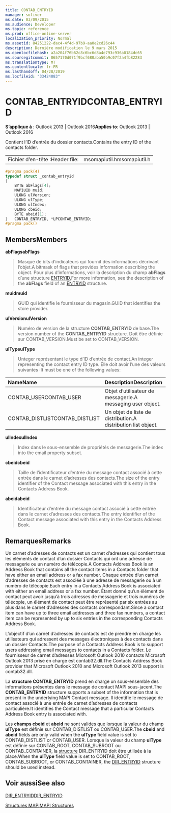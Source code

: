 ```yaml
---
title: CONTAB_ENTRYID
manager: soliver
ms.date: 03/09/2015
ms.audience: Developer
ms.topic: reference
ms.prod: office-online-server
localization_priority: Normal
ms.assetid: 84251222-dac4-4f4d-97b9-aa0e2cd26c44
description: Dernière modification le 9 mars 2015
ms.openlocfilehash: a2a204f76b62c8c6bc6d8a4e793c936a0184dc65
ms.sourcegitcommit: 8657170d071f9bcf680aba50b9c07f2a4fb82283
ms.translationtype: MT
ms.contentlocale: fr-FR
ms.lasthandoff: 04/28/2019
ms.locfileid: "33424083"
---
```

# <a name="contab_entryid"></a><span data-ttu-id="fabc1-103">CONTAB_ENTRYID</span><span class="sxs-lookup"><span data-stu-id="fabc1-103">CONTAB_ENTRYID</span></span>

  
  
<span data-ttu-id="fabc1-104">**S’applique à** : Outlook 2013 | Outlook 2016</span><span class="sxs-lookup"><span data-stu-id="fabc1-104">**Applies to**: Outlook 2013 | Outlook 2016</span></span> 
  
<span data-ttu-id="fabc1-105">Contient l’ID d’entrée du dossier contacts.</span><span class="sxs-lookup"><span data-stu-id="fabc1-105">Contains the entry ID of the contacts folder.</span></span>
  
|||
|:-----|:-----|
|<span data-ttu-id="fabc1-106">Fichier d’en-tête :</span><span class="sxs-lookup"><span data-stu-id="fabc1-106">Header file:</span></span>  <br/> |<span data-ttu-id="fabc1-107">msomapiutil.h</span><span class="sxs-lookup"><span data-stu-id="fabc1-107">msomapiutil.h</span></span>  <br/> |
   
```cpp
#pragma pack(4) 
typedef struct _contab_entryid
{
    BYTE abFlags[4];
    MAPIUID muid;
    ULONG ulVersion;
    ULONG ulType;
    ULONG ulIndex;
    ULONG cbeid;
    BYTE abeid[1];
}   CONTAB_ENTRYID, *LPCONTAB_ENTRYID;
#pragma pack() 
```

## <a name="members"></a><span data-ttu-id="fabc1-108">Members</span><span class="sxs-lookup"><span data-stu-id="fabc1-108">Members</span></span>

 <span data-ttu-id="fabc1-109">**abFlags**</span><span class="sxs-lookup"><span data-stu-id="fabc1-109">**abFlags**</span></span>
  
> <span data-ttu-id="fabc1-110">Masque de bits d’indicateurs qui fournit des informations décrivant l’objet.</span><span class="sxs-lookup"><span data-stu-id="fabc1-110">A bitmask of flags that provides information describing the object.</span></span> <span data-ttu-id="fabc1-111">Pour plus d’informations, voir la description du champ **abFlags** d’une structure [ENTRYID.](entryid.md)</span><span class="sxs-lookup"><span data-stu-id="fabc1-111">For more information, see the description of the **abFlags** field of an [ENTRYID](entryid.md) structure.</span></span> 
    
 <span data-ttu-id="fabc1-112">**muid**</span><span class="sxs-lookup"><span data-stu-id="fabc1-112">**muid**</span></span>
  
> <span data-ttu-id="fabc1-113">GUID qui identifie le fournisseur du magasin.</span><span class="sxs-lookup"><span data-stu-id="fabc1-113">GUID that identifies the store provider.</span></span>
    
 <span data-ttu-id="fabc1-114">**ulVersion**</span><span class="sxs-lookup"><span data-stu-id="fabc1-114">**ulVersion**</span></span>
  
> <span data-ttu-id="fabc1-115">Numéro de version de la structure **CONTAB_ENTRYID** de base.</span><span class="sxs-lookup"><span data-stu-id="fabc1-115">The version number of the **CONTAB_ENTRYID** structure.</span></span> <span data-ttu-id="fabc1-116">Doit être définie sur CONTAB_VERSION.</span><span class="sxs-lookup"><span data-stu-id="fabc1-116">Must be set to CONTAB_VERSION.</span></span> 
    
 <span data-ttu-id="fabc1-117">**ulType**</span><span class="sxs-lookup"><span data-stu-id="fabc1-117">**ulType**</span></span>
  
> <span data-ttu-id="fabc1-118">Unteger représentant le type d’ID d’entrée de contact.</span><span class="sxs-lookup"><span data-stu-id="fabc1-118">An integer representing the contact entry ID type.</span></span> <span data-ttu-id="fabc1-119">Elle doit avoir l’une des valeurs suivantes :</span><span class="sxs-lookup"><span data-stu-id="fabc1-119">It must be one of the following values:</span></span>
    
|<span data-ttu-id="fabc1-120">**Name**</span><span class="sxs-lookup"><span data-stu-id="fabc1-120">**Name**</span></span>|<span data-ttu-id="fabc1-121">**Description**</span><span class="sxs-lookup"><span data-stu-id="fabc1-121">**Description**</span></span>|
|:-----|:-----|
|<span data-ttu-id="fabc1-122">CONTAB_USER</span><span class="sxs-lookup"><span data-stu-id="fabc1-122">CONTAB_USER</span></span>  <br/> |<span data-ttu-id="fabc1-123">Objet d’utilisateur de messagerie.</span><span class="sxs-lookup"><span data-stu-id="fabc1-123">A messaging user object.</span></span>  <br/> |
|<span data-ttu-id="fabc1-124">CONTAB_DISTLIST</span><span class="sxs-lookup"><span data-stu-id="fabc1-124">CONTAB_DISTLIST</span></span>  <br/> |<span data-ttu-id="fabc1-125">Un objet de liste de distribution.</span><span class="sxs-lookup"><span data-stu-id="fabc1-125">A distribution list object.</span></span>  <br/> |
   
 <span data-ttu-id="fabc1-126">**ulIndex**</span><span class="sxs-lookup"><span data-stu-id="fabc1-126">**ulIndex**</span></span>
  
> <span data-ttu-id="fabc1-127">Index dans le sous-ensemble de propriétés de messagerie.</span><span class="sxs-lookup"><span data-stu-id="fabc1-127">The index into the email property subset.</span></span>
    
 <span data-ttu-id="fabc1-128">**cbeid**</span><span class="sxs-lookup"><span data-stu-id="fabc1-128">**cbeid**</span></span>
  
> <span data-ttu-id="fabc1-129">Taille de l’identificateur d’entrée du message contact associé à cette entrée dans le carnet d’adresses des contacts.</span><span class="sxs-lookup"><span data-stu-id="fabc1-129">The size of the entry identifier of the Contact message associated with this entry in the Contacts Address Book.</span></span>
    
 <span data-ttu-id="fabc1-130">**abeid**</span><span class="sxs-lookup"><span data-stu-id="fabc1-130">**abeid**</span></span>
  
> <span data-ttu-id="fabc1-131">Identificateur d’entrée du message contact associé à cette entrée dans le carnet d’adresses des contacts.</span><span class="sxs-lookup"><span data-stu-id="fabc1-131">The entry identifier of the Contact message associated with this entry in the Contacts Address Book.</span></span>
    
## <a name="remarks"></a><span data-ttu-id="fabc1-132">Remarques</span><span class="sxs-lookup"><span data-stu-id="fabc1-132">Remarks</span></span>

<span data-ttu-id="fabc1-133">Un carnet d’adresses de contacts est un carnet d’adresses qui contient tous les éléments de contact d’un dossier Contacts qui ont une adresse de messagerie ou un numéro de télécopie.</span><span class="sxs-lookup"><span data-stu-id="fabc1-133">A Contacts Address Book is an Address Book that contains all the contact items in a Contacts folder that have either an email address or a fax number.</span></span> <span data-ttu-id="fabc1-134">Chaque entrée d’un carnet d’adresses de contacts est associée à une adresse de messagerie ou à un numéro de télécopie.</span><span class="sxs-lookup"><span data-stu-id="fabc1-134">Each entry in a Contacts Address Book is associated with either an email address or a fax number.</span></span> <span data-ttu-id="fabc1-135">Étant donné qu’un élément de contact peut avoir jusqu’à trois adresses de messagerie et trois numéros de télécopie, un élément de contact peut être représenté par six entrées au plus dans le carnet d’adresses des contacts correspondant.</span><span class="sxs-lookup"><span data-stu-id="fabc1-135">Since a contact item can have up to three email addresses and three fax numbers, a contact item can be represented by up to six entries in the corresponding Contacts Address Book.</span></span>
  
<span data-ttu-id="fabc1-136">L’objectif d’un carnet d’adresses de contacts est de prendre en charge les utilisateurs qui adressent des messages électroniques à des contacts dans un dossier Contacts.</span><span class="sxs-lookup"><span data-stu-id="fabc1-136">The purpose of a Contacts Address Book is to support users addressing email messages to contacts in a Contacts folder.</span></span> <span data-ttu-id="fabc1-137">Le fournisseur de carnet d’adresses Microsoft Outlook 2010 contacts Microsoft Outlook 2013 prise en charge est contab32.dll.</span><span class="sxs-lookup"><span data-stu-id="fabc1-137">The Contacts Address Book provider that Microsoft Outlook 2010 and Microsoft Outlook 2013 support is contab32.dll.</span></span>
  
<span data-ttu-id="fabc1-138">La **structure CONTAB_ENTRYID** prend en charge un sous-ensemble des informations présentes dans le message de contact MAPI sous-jacent.</span><span class="sxs-lookup"><span data-stu-id="fabc1-138">The **CONTAB_ENTRYID** structure supports a subset of the information that is present in the underlying MAPI Contact message.</span></span> <span data-ttu-id="fabc1-139">Il identifie le message de contact associé à une entrée de carnet d’adresses de contacts particulière.</span><span class="sxs-lookup"><span data-stu-id="fabc1-139">It identifies the Contact message that a particular Contacts Address Book entry is associated with.</span></span> 
  
<span data-ttu-id="fabc1-140">Les **champs cbeid** et **abeid** ne sont valides que lorsque la valeur du champ **ulType** est définie sur CONTAB_DISTLIST ou CONTAB_USER.</span><span class="sxs-lookup"><span data-stu-id="fabc1-140">The **cbeid** and **abeid** fields are only valid when the **ulType** field value is set to CONTAB_DISTLIST or CONTAB_USER.</span></span> <span data-ttu-id="fabc1-141">Lorsque la valeur du champ **ulType** est définie sur CONTAB_ROOT, CONTAB_SUBROOT ou CONTAB_CONTAINER, la [structure](dir_entryid.md) DIR_ENTRYID doit être utilisée à la place.</span><span class="sxs-lookup"><span data-stu-id="fabc1-141">When the **ulType** field value is set to CONTAB_ROOT, CONTAB_SUBROOT, or CONTAB_CONTAINER, the [DIR_ENTRYID](dir_entryid.md) structure should be used instead.</span></span> 
  
## <a name="see-also"></a><span data-ttu-id="fabc1-142">Voir aussi</span><span class="sxs-lookup"><span data-stu-id="fabc1-142">See also</span></span>



[<span data-ttu-id="fabc1-143">DIR_ENTRYID</span><span class="sxs-lookup"><span data-stu-id="fabc1-143">DIR_ENTRYID</span></span>](dir_entryid.md)


[<span data-ttu-id="fabc1-144">Structures MAPI</span><span class="sxs-lookup"><span data-stu-id="fabc1-144">MAPI Structures</span></span>](mapi-structures.md)

